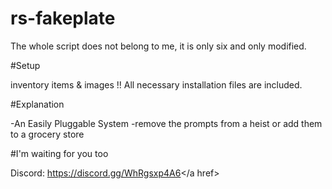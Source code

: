 # rs-fakeplate

The whole script does not belong to me, it is only six and only modified.

#Setup

inventory items & images !! All necessary installation files are included.


#Explanation

-An Easily Pluggable System
-remove the prompts from a heist or add them to a grocery store


#I'm waiting for you too

Discord: <a href>https://discord.gg/WhRgsxp4A6</a href>

